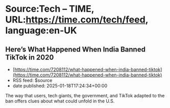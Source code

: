 # Source:Tech – TIME, URL:https://time.com/tech/feed, language:en-UK

## Here’s What Happened When India Banned TikTok in 2020
 - [https://time.com/7208112/what-happened-when-india-banned-tiktok](https://time.com/7208112/what-happened-when-india-banned-tiktok)
 - RSS feed: $source
 - date published: 2025-01-18T17:24:34+00:00

The way that users, tech giants, the government, and TikTok adapted to the ban offers clues about what could unfold in the U.S.

